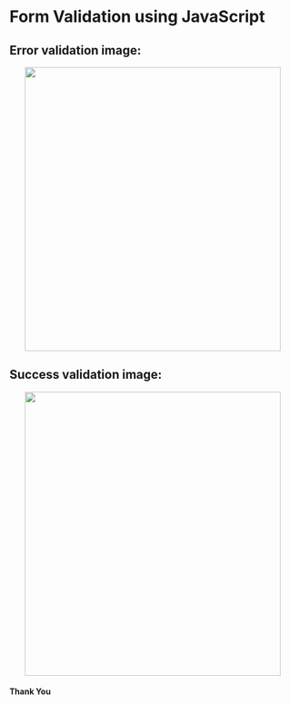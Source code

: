 # Form Validation using JavaScript

## Error validation image:

<div align=center>
  <img src="https://user-images.githubusercontent.com/43435014/137794820-7d2f7e71-dac9-475d-8133-9b2567e0ff7a.JPG" width= "450" height= "500">
</div>

## Success validation image:

<div align=center>
  <img src="https://user-images.githubusercontent.com/43435014/137795803-f4897fdd-c8bf-4979-9419-9c3ffa94e88c.JPG" width= "450" height= "500">
</div>  

#### Thank You
